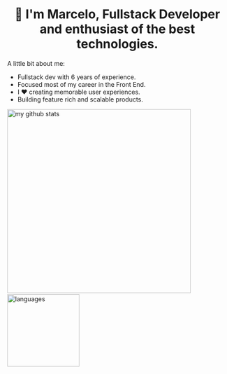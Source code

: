 <h1 align="center">
👋 I'm Marcelo, Fullstack Developer and enthusiast of the best technologies.
</h3>

A little bit about me:
- Fullstack dev with 6 years of experience.
- Focused most of my career in the Front End.
- I ♥️ creating memorable user experiences.
- Building feature rich and scalable products.

<p align="start">
 <img src="https://github-readme-stats.vercel.app/api?username=arcmena&show_icons=true&theme=dark" alt="my github stats" width="420"/>&nbsp;<img src="https://github-readme-stats.vercel.app/api/top-langs/?username=arcmena&layout=compact&theme=dark" alt="languages" height="165">
</p>
